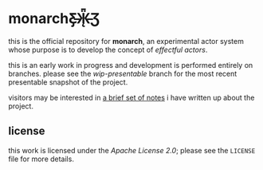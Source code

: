 monarchƸ̵̡Ӝ̵̨̄Ʒ 
==========

this is the official repository for **monarch**, an experimental actor system whose purpose is to develop the concept of *effectful actors*.

this is an early work in progress and development is performed entirely on branches. please see the *wip-presentable* branch for the most recent presentable snapshot of the project.

visitors may be interested in [a brief set of notes](https://github.com/fmrl/monarch/blob/wip-presentable/src/docs/notes.md) i have written up about the project.

license
-------

this work is licensed under the *Apache License 2.0*; please see the `LICENSE` file for more details.

